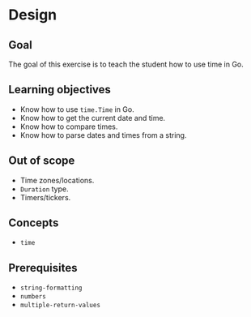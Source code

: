 # Design

## Goal

The goal of this exercise is to teach the student how to use time in Go.

## Learning objectives

- Know how to use `time.Time` in Go.
- Know how to get the current date and time.
- Know how to compare times.
- Know how to parse dates and times from a string.

## Out of scope

- Time zones/locations.
- `Duration` type.
- Timers/tickers.

## Concepts

- `time`

## Prerequisites

- `string-formatting`
- `numbers`
- `multiple-return-values`
